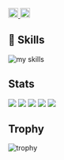 <p align="left">
  <a href="https://github.com/Ken-K12">
    <img height="20" src="https://komarev.com/ghpvc/?username=Ken-K12" />
  </a>
  <a href="https://github.com/Ken-K12">
    <img height="20" src="https://img.shields.io/github/followers/Ken-K12?label=follow&logo=github&style=flat" />
  </a>
<!--   <a href="http://qiita.com/Ken-K12">
    <img height="20" src="https://qiita-badge.apiapi.app/s/Ken-K12/posts.svg" />
  </a>
  <a href="http://qiita.com/Ken-K12">
    <img height="20" src="https://qiita-badge.apiapi.app/s/Ken-K12/contributions.svg" />
  </a>
  <a href="https://zenn.dev/Ken-K12">
    <img height="20" src="https://badgen.org/img/zenn/Ken-K12/articles?style=plastic" />
  </a> -->
</p>

<!-- 3. 好きな技術スタックに変更 -->
<!-- ライトモート：theme=light, ダークモート：theme=dark -->
<!-- アイコンの選択肢一覧：https://arc.net/l/quote/zizyykfh -->
## 🌱 Skills
<img alt="my skills" src="https://skillicons.dev/icons?theme=dark&perline=7&i=aws,python,docker,js,html,css" />
<br>


## Stats
![](http://github-profile-summary-cards.vercel.app/api/cards/profile-details?username=Ken-K12&theme=gruvbox)
![](http://github-profile-summary-cards.vercel.app/api/cards/repos-per-language?username=Ken-K12&theme=gruvbox)
![](http://github-profile-summary-cards.vercel.app/api/cards/most-commit-language?username=Ken-K12&theme=gruvbox)
![](http://github-profile-summary-cards.vercel.app/api/cards/stats?username=Ken-K12&theme=gruvbox)
![](http://github-profile-summary-cards.vercel.app/api/cards/productive-time?username=Ken-K12&theme=gruvbox&utcOffset=9)

## Trophy
![trophy](https://github-profile-trophy.vercel.app/?username=Ken-K12&theme=gruvbox)
